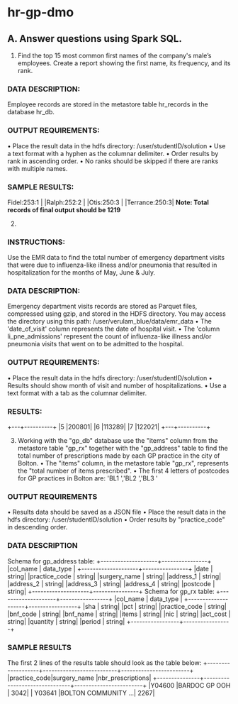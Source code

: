 # hr-gp-dmo

## **A. Answer questions using Spark SQL.**
1. Find the top 15 most common first names of the company's male’s employees. Create a report showing the first name, its frequency, and its rank.
### DATA DESCRIPTION:
Employee records are stored in the metastore table hr_records in the database hr_db.
### OUTPUT REQUIREMENTS:
• Place the result data in the hdfs directory: /user/studentID/solution
• Use a text format with a hyphen as the columnar delimiter.
• Order results by rank in ascending order.
• No ranks should be skipped if there are ranks with multiple names.
### SAMPLE RESULTS: 
Fidel:253:1 |
|Ralph:252:2 |
|Otis:250:3 |
|Terrance:250:3|
**Note: Total records of final output should be 1219**

2. 
### INSTRUCTIONS:
Use the EMR data to find the total number of emergency department visits that were due to influenza-like illness and/or pneumonia that resulted in hospitalization for the months of May, June & July.
### DATA DESCRIPTION:
Emergency department visits records are stored as Parquet files, compressed using gzip, and stored in the HDFS directory. You may access the directory using this path: /user/verulam_blue/data/emr_data
• The 'date_of_visit' column represents the date of hospital visit.
• The 'column li_pne_admissions' represent the count of influenza-like illness and/or pneumonia visits that went on to be admitted to the hospital. 
### OUTPUT REQUIREMENTS:
• Place the result data in the hdfs directory: /user/studentID/solution
• Results should show month of visit and number of hospitalizations.
• Use a text format with a tab as the columnar delimiter.
### RESULTS:
+---+----------+
|5 |200801|
|6 |113289|
|7 |122021|
+---+----------+

3. Working with the "gp_db" database use the "items" column from the metastore table "gp_rx" together with the "gp_address" table to find the total number of prescriptions made by each GP practice in the city of Bolton.
• The "items" column, in the metastore table "gp_rx", represents the "total number of items prescribed".
• The first 4 letters of postcodes for GP practices in Bolton are: 'BL1 ','BL2 ','BL3 '
### OUTPUT REQUIREMENTS
• Results data should be saved as a JSON file
• Place the result data in the hdfs directory: /user/studentID/solution
• Order results by "practice_code" in descending order.
### DATA DESCRIPTION
Schema for gp_address table:
+--------------------+----------------+
|col_name | data_type |
+--------------------+----------------+
|date | string|
|practice_code | string|
|surgery_name | string|
|address_1 | string|
|address_2 | string|
|address_3 | string|
|address_4 | string|
|postcode | string|
+--------------------+----------------+
Schema for gp_rx table:
+--------------------+-----------------+
|col_name | data_type |
+--------------------+-----------------+
|sha | string| 
|pct | string|
|practice_code | string|
|bnf_code | string|
|bnf_name | string|
|items | string|
|nic | string|
|act_cost | string|
|quantity | string|
|period | string|
+-----------------+-----------------+
### SAMPLE RESULTS
The first 2 lines of the results table should look as the table below:
+-------------------+--------------------------+------------------------+
|practice_code|surgery_name |nbr_prescriptions|
+---------------+-------------------------------+------------------------+
|Y04600 |BARDOC GP OOH | 3042|
| Y03641 |BOLTON COMMUNITY ...| 2267|
